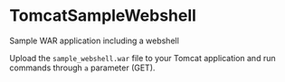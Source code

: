 # TomcatSampleWebshell
Sample WAR application including a webshell 

Upload the `sample_webshell.war` file to your Tomcat application and run commands through `a` parameter (GET).
